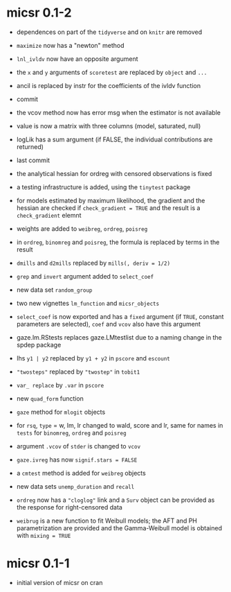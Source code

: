 # micsr 0.1-2

* dependences on part of the `tidyverse` and on `knitr` are removed

* `maximize` now has a "newton" method

* `lnl_ivldv` now have an opposite argument

* the `x` and `y` arguments of `scoretest` are replaced by `object`
  and `...` 

* ancil is replaced by instr for the coefficients of the ivldv function

* commit

* the vcov method now has error msg when the estimator is not available

* value is now a matrix with three columns (model, saturated, null)

* logLik has a sum argument (if FALSE, the individual contributions
  are returned)

* last commit

* the analytical hessian for ordreg with censored observations is fixed

* a testing infrastructure is added, using the `tinytest` package

* for models estimated by maximum likelihood, the gradient and the
  hessian are checked if `check_gradient = TRUE` and the result is a
  `check_gradient` elemnt

* weights are added to `weibreg`, `ordreg`, `poisreg`

* in `ordreg`, `binomreg` and `poisreg`, the formula is replaced by terms in the
  result

* `dmills` and `d2mills` replaced by `mills(, deriv = 1/2)`

* `grep` and `invert` argument added to `select_coef`

* new data set `random_group`

* two new vignettes `lm_function` and `micsr_objects`

* `select_coef` is now exported and has a `fixed` argument (if `TRUE`,
  constant parameters are selected), `coef` and `vcov` also have this
  argument

* gaze.lm.RStests replaces gaze.LMtestlist due to a naming change in
  the spdep package

* lhs `y1 | y2` replaced by `y1 + y2` in `pscore` and `escount`

* `"twosteps"` replaced by `"twostep"` in `tobit1`

* `var_ replace` by `.var` in `pscore`

* new `quad_form` function

* `gaze` method for `mlogit` objects

* for `rsq`, `type` = w, lm, lr changed to wald, score and lr, same
  for names in `tests` for `binomreg`, `ordreg` and `poisreg`

* argument `.vcov` of `stder` is changed to `vcov`

* `gaze.ivreg` has now `signif.stars = FALSE`
 
* a `cmtest` method is added for `weibreg` objects

* new data sets `unemp_duration` and `recall`

* `ordreg` now has a `"cloglog"` link and a `Surv` object can be
  provided as the response for right-censored data
  
* `weibrug` is a new function to fit Weibull models; the AFT and PH
  parametrization are provided and the Gamma-Weibull model is obtained
  with `mixing = TRUE`

# micsr 0.1-1

* initial version of micsr on cran
